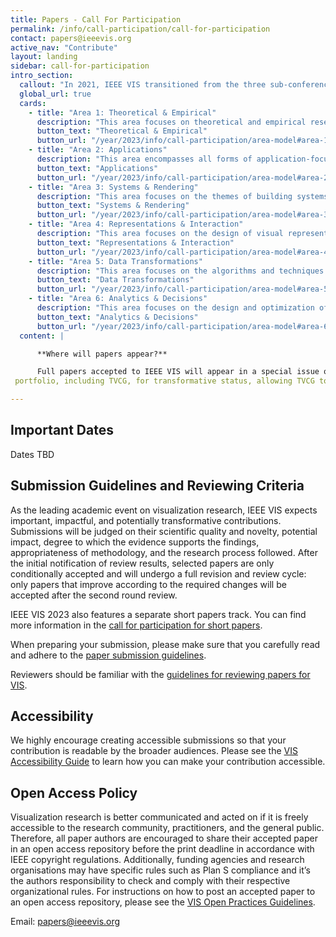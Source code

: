 ```yaml
---
title: Papers - Call For Participation
permalink: /info/call-participation/call-for-participation
contact: papers@ieeevis.org
active_nav: "Contribute"
layout: landing
sidebar: call-for-participation
intro_section:
  callout: "In 2021, IEEE VIS transitioned from the three sub-conferences (VAST, InfoVis, and SciVis) to one unified conference. IEEE VIS 2023 solicits novel research contributions and innovative applications in all areas of visualization."
  global_url: true
  cards:
    - title: "Area 1: Theoretical & Empirical"
      description: "This area focuses on theoretical and empirical research topics that aim to establish the foundation of VIS as a scientific subject."
      button_text: "Theoretical & Empirical"
      button_url: "/year/2023/info/call-participation/area-model#area-1-theoretical--empirical"
    - title: "Area 2: Applications"
      description: "This area encompasses all forms of application-focused research."
      button_text: "Applications"
      button_url: "/year/2023/info/call-participation/area-model#area-2-applications"
    - title: "Area 3: Systems & Rendering"
      description: "This area focuses on the themes of building systems, algorithms for rendering, and alternate input and output modalities."
      button_text: "Systems & Rendering"
      button_url: "/year/2023/info/call-participation/area-model#area-3-systems--rendering"
    - title: "Area 4: Representations & Interaction"
      description: "This area focuses on the design of visual representations and interaction techniques for different types of data, users, and visualization tasks."
      button_text: "Representations & Interaction"
      button_url: "/year/2023/info/call-participation/area-model#area-4-representations--interaction"
    - title: "Area 5: Data Transformations"
      description: "This area focuses on the algorithms and techniques that transform data from one form to another to enable effective and efficient visual mapping as required by the intended visual representations."
      button_text: "Data Transformations"
      button_url: "/year/2023/info/call-participation/area-model#area-5-data-transformations"
    - title: "Area 6: Analytics & Decisions"
      description: "This area focuses on the design and optimization of integrated workflows for visual data analysis, knowledge discovery, decision support, machine learning, and other data intelligence tasks."
      button_text: "Analytics & Decisions"
      button_url: "/year/2023/info/call-participation/area-model#area-6-analytics--decisions"
  content: |

      **Where will papers appear?**

      Full papers accepted to IEEE VIS will appear in a special issue of the IEEE Transactions on Visualization and Computer Graphics (TVCG) and will be indexed in [IEEE Xplore](https://ieeexplore.ieee.org/). Plan S has provided verbal approval of IEEE’s hybrid journal
 portfolio, including TVCG, for transformative status, allowing TVCG to accept articles from authors whose funders require [Plan S](https://www.coalition-s.org/) compliance.

---
```


## Important Dates

Dates TBD
<!-- 
All deadlines are at **5:00pm Pacific Time (PDT).**

| Submission activity | Date                     |
|---------------------|--------------------------|
| Abstract submission (MANDATORY) | Monday, March 21, 2022   |
| Paper submission | Thursday, March 31, 2022 |
| Notification of results of first review cycle | Monday, June 6, 2022     |
| Paper submission for second review cycle | Friday, July 1, 2022     |
| Final notification | Friday, July 15, 2022    |
| Camera-ready copy | Monday, August 8, 2022   |

{% include alert.html
  title="Final Instructions for Authors of Accepted Papers"
  description="Important information for authors of accepted papers."
  button-text="View instructions"
  button-url="/info/presenter-information/final-information-paper-authors"
%}

 -->
## Submission Guidelines and Reviewing Criteria

As the leading academic event on visualization research, IEEE VIS expects important, impactful, and potentially transformative contributions. Submissions will be judged on their scientific quality and novelty, potential impact, degree to which the evidence supports the findings, appropriateness of methodology, and the research process followed. After the initial notification of review results, selected papers are only conditionally accepted and will undergo a full revision and review cycle: only papers that improve according to the required changes will be accepted after the second round review.

IEEE VIS 2023 also features a separate short papers track. You can find more information in the [call for participation for short papers](shortpapers).

When preparing your submission, please make sure that you carefully read and adhere to the [paper submission guidelines](paper-submission-guidelines).

Reviewers should be familiar with the [guidelines for reviewing papers for VIS](review-instructions).

## Accessibility

We highly encourage creating accessible submissions so that your contribution is readable by the broader audiences. Please see the [VIS Accessibility Guide](/year/2023/info/call-participation/make-pdf-accessible) to learn how you can make your contribution accessible.

## Open Access Policy

Visualization research is better communicated and acted on if it is freely accessible to the research community, practitioners, and the general public. Therefore, all paper authors are encouraged to share their accepted paper in an open access repository before the print deadline in accordance with IEEE copyright regulations. Additionally, funding agencies and research organisations may have specific rules such as Plan S compliance and it’s the authors responsibility to check and comply with their respective organizational rules. For instructions on how to post an accepted paper to an open access repository, please see the [VIS Open Practices Guidelines](/year/2023/info/open-practices/open-practices).

Email: [papers@ieeevis.org](mailto:papers@ieeevis.org)


